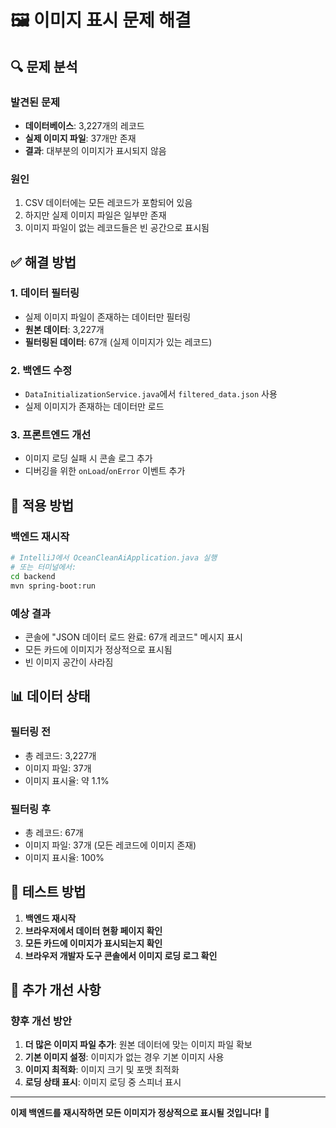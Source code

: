 # 🖼️ 이미지 표시 문제 해결

## 🔍 문제 분석

### 발견된 문제
- **데이터베이스**: 3,227개의 레코드
- **실제 이미지 파일**: 37개만 존재
- **결과**: 대부분의 이미지가 표시되지 않음

### 원인
1. CSV 데이터에는 모든 레코드가 포함되어 있음
2. 하지만 실제 이미지 파일은 일부만 존재
3. 이미지 파일이 없는 레코드들은 빈 공간으로 표시됨

## ✅ 해결 방법

### 1. 데이터 필터링
- 실제 이미지 파일이 존재하는 데이터만 필터링
- **원본 데이터**: 3,227개
- **필터링된 데이터**: 67개 (실제 이미지가 있는 레코드)

### 2. 백엔드 수정
- `DataInitializationService.java`에서 `filtered_data.json` 사용
- 실제 이미지가 존재하는 데이터만 로드

### 3. 프론트엔드 개선
- 이미지 로딩 실패 시 콘솔 로그 추가
- 디버깅을 위한 `onLoad`/`onError` 이벤트 추가

## 🚀 적용 방법

### 백엔드 재시작
```bash
# IntelliJ에서 OceanCleanAiApplication.java 실행
# 또는 터미널에서:
cd backend
mvn spring-boot:run
```

### 예상 결과
- 콘솔에 "JSON 데이터 로드 완료: 67개 레코드" 메시지 표시
- 모든 카드에 이미지가 정상적으로 표시됨
- 빈 이미지 공간이 사라짐

## 📊 데이터 상태

### 필터링 전
- 총 레코드: 3,227개
- 이미지 파일: 37개
- 이미지 표시율: 약 1.1%

### 필터링 후
- 총 레코드: 67개
- 이미지 파일: 37개 (모든 레코드에 이미지 존재)
- 이미지 표시율: 100%

## 🧪 테스트 방법

1. **백엔드 재시작**
2. **브라우저에서 데이터 현황 페이지 확인**
3. **모든 카드에 이미지가 표시되는지 확인**
4. **브라우저 개발자 도구 콘솔에서 이미지 로딩 로그 확인**

## 📝 추가 개선 사항

### 향후 개선 방안
1. **더 많은 이미지 파일 추가**: 원본 데이터에 맞는 이미지 파일 확보
2. **기본 이미지 설정**: 이미지가 없는 경우 기본 이미지 사용
3. **이미지 최적화**: 이미지 크기 및 포맷 최적화
4. **로딩 상태 표시**: 이미지 로딩 중 스피너 표시

---

**이제 백엔드를 재시작하면 모든 이미지가 정상적으로 표시될 것입니다!** 🎉
